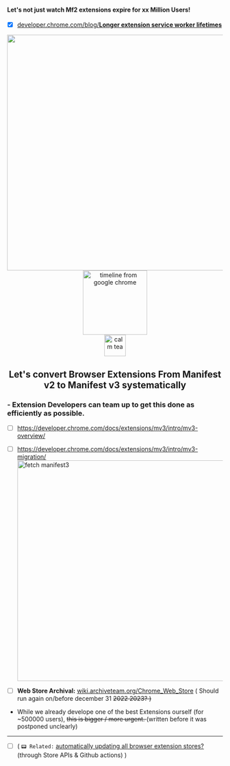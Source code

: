 #### Let's not just watch Mf2 extensions expire for xx Million Users!

- [x]  [developer.chrome.com/blog/**Longer extension service worker lifetimes**](https://developer.chrome.com/blog/longer-esw-lifetimes/)

<div align="center"> <a href="https://developer.chrome.com/docs/extensions/mv3/mv2-sunset/" ><img width="550px" src="https://user-images.githubusercontent.com/25022245/220762308-acd33a68-438a-4afb-a88c-a9751ac85474.png"> </a> <img alt="timeline from google chrome" width="150px" src="https://user-images.githubusercontent.com/25022245/134730996-f61d85fe-9513-427e-ac5d-af1c246c03f4.png" ><br>
<img alt="calm tea" height="50px" src="https://user-images.githubusercontent.com/25022245/134731283-fa5aac7c-ecb4-4c1e-8a87-65ad52f3776e.png">                             
  <h2>  Let's convert Browser Extensions From Manifest v2 to Manifest v3  systematically</h2>

</div>

### - Extension Developers can team up to get this done as efficiently as possible.  

- [ ] https://developer.chrome.com/docs/extensions/mv3/intro/mv3-overview/

- [ ]  https://developer.chrome.com/docs/extensions/mv3/intro/mv3-migration/ <br> <img width="515" alt="fetch manifest3" src="https://user-images.githubusercontent.com/25022245/220757620-f6471753-3553-43db-83c9-4dac9c89b84e.png">

 - [ ] **Web Store Archival:** [wiki.archiveteam.org/Chrome_Web_Store](https://wiki.archiveteam.org/index.php/Chrome_Web_Store) ( Should run again on/before december 31 <del> 2022 <del> 2023? )  <br>


 - While we already develope one of the best Extensions ourself (for ~500000 users),  <del> this is bigger / more urgent. </del> (written before it was postponed unclearly) 

---

- [ ] ( <code>📟 Related:</code> [automatically updating all browser extension stores?](https://github.com/code-for-charity/YouTube-Extension/issues/842#issuecomment-812566767)(through Store APIs & Github actions)  )





